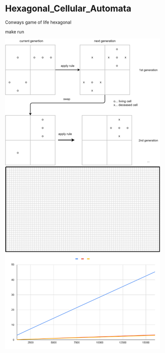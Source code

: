 # Hexagonal_Cellular_Automata
Conways game of life hexagonal

make run

![GEN](gen.png)
![GRID](grid.png)
![CHART](chart.png)
